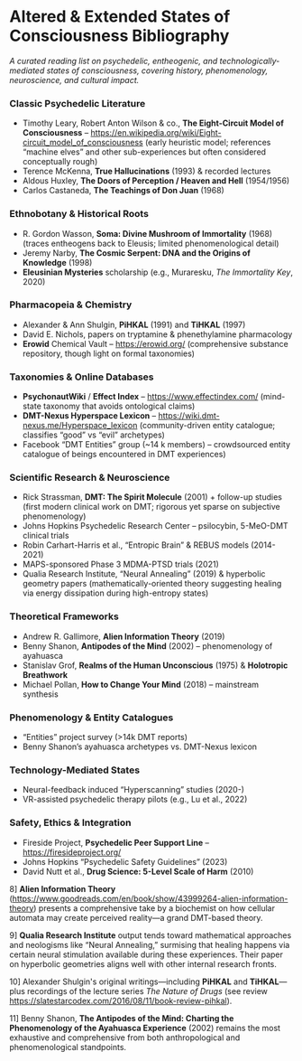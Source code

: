 Altered & Extended States of Consciousness Bibliography
=====================================================

_A curated reading list on psychedelic, entheogenic, and technologically-mediated states of consciousness, covering history, phenomenology, neuroscience, and cultural impact._

### Classic Psychedelic Literature
- Timothy Leary, Robert Anton Wilson & co., **The Eight-Circuit Model of Consciousness** – https://en.wikipedia.org/wiki/Eight-circuit_model_of_consciousness (early heuristic model; references “machine elves” and other sub-experiences but often considered conceptually rough)
- Terence McKenna, **True Hallucinations** (1993) & recorded lectures
- Aldous Huxley, **The Doors of Perception / Heaven and Hell** (1954/1956)
- Carlos Castaneda, **The Teachings of Don Juan** (1968)

### Ethnobotany & Historical Roots
- R. Gordon Wasson, **Soma: Divine Mushroom of Immortality** (1968) (traces entheogens back to Eleusis; limited phenomenological detail)
- Jeremy Narby, **The Cosmic Serpent: DNA and the Origins of Knowledge** (1998)
- **Eleusinian Mysteries** scholarship (e.g., Muraresku, *The Immortality Key*, 2020)

### Pharmacopeia & Chemistry
- Alexander & Ann Shulgin, **PiHKAL** (1991) and **TiHKAL** (1997)
- David E. Nichols, papers on tryptamine & phenethylamine pharmacology
- **Erowid** Chemical Vault – https://erowid.org/ (comprehensive substance repository, though light on formal taxonomies)

### Taxonomies & Online Databases
- **PsychonautWiki** / **Effect Index** – https://www.effectindex.com/ (mind-state taxonomy that avoids ontological claims)
- **DMT-Nexus Hyperspace Lexicon** – https://wiki.dmt-nexus.me/Hyperspace_lexicon (community-driven entity catalogue; classifies “good” vs “evil” archetypes)
- Facebook “DMT Entities” group (~14 k members) – crowdsourced entity catalogue of beings encountered in DMT experiences)

### Scientific Research & Neuroscience
- Rick Strassman, **DMT: The Spirit Molecule** (2001) + follow-up studies (first modern clinical work on DMT; rigorous yet sparse on subjective phenomenology)
- Johns Hopkins Psychedelic Research Center – psilocybin, 5-MeO-DMT clinical trials
- Robin Carhart-Harris et al., “Entropic Brain” & REBUS models (2014-2021)
- MAPS-sponsored Phase 3 MDMA-PTSD trials (2021)
- Qualia Research Institute, “Neural Annealing” (2019) & hyperbolic geometry papers (mathematically-oriented theory suggesting healing via energy dissipation during high-entropy states)

### Theoretical Frameworks
- Andrew R. Gallimore, **Alien Information Theory** (2019)
- Benny Shanon, **Antipodes of the Mind** (2002) – phenomenology of ayahuasca
- Stanislav Grof, **Realms of the Human Unconscious** (1975) & **Holotropic Breathwork**
- Michael Pollan, **How to Change Your Mind** (2018) – mainstream synthesis

### Phenomenology & Entity Catalogues
- “Entities” project survey (>14k DMT reports)
- Benny Shanon’s ayahuasca archetypes vs. DMT-Nexus lexicon

### Technology-Mediated States
- Neural-feedback induced “Hyperscanning” studies (2020-)
- VR-assisted psychedelic therapy pilots (e.g., Lu et al., 2022)

### Safety, Ethics & Integration
- Fireside Project, **Psychedelic Peer Support Line** – https://firesideproject.org/
- Johns Hopkins “Psychedelic Safety Guidelines” (2023)
- David Nutt et al., **Drug Science: 5-Level Scale of Harm** (2010)

8] **Alien Information Theory** (<https://www.goodreads.com/en/book/show/43999264-alien-information-theory>) presents a comprehensive take by a biochemist on how cellular automata may create perceived reality—a grand DMT-based theory.

9] **Qualia Research Institute** output tends toward mathematical approaches and neologisms like “Neural Annealing,” surmising that healing happens via certain neural stimulation available during these experiences. Their paper on hyperbolic geometries aligns well with other internal research fronts.

10] Alexander Shulgin's original writings—including **PiHKAL** and **TiHKAL**—plus recordings of the lecture series *The Nature of Drugs* (see review <https://slatestarcodex.com/2016/08/11/book-review-pihkal>).

11] Benny Shanon, **The Antipodes of the Mind: Charting the Phenomenology of the Ayahuasca Experience** (2002) remains the most exhaustive and comprehensive from both anthropological and phenomenological standpoints.


